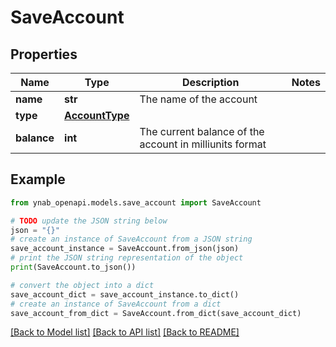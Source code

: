 # SaveAccount


## Properties

Name | Type | Description | Notes
------------ | ------------- | ------------- | -------------
**name** | **str** | The name of the account | 
**type** | [**AccountType**](AccountType.md) |  | 
**balance** | **int** | The current balance of the account in milliunits format | 

## Example

```python
from ynab_openapi.models.save_account import SaveAccount

# TODO update the JSON string below
json = "{}"
# create an instance of SaveAccount from a JSON string
save_account_instance = SaveAccount.from_json(json)
# print the JSON string representation of the object
print(SaveAccount.to_json())

# convert the object into a dict
save_account_dict = save_account_instance.to_dict()
# create an instance of SaveAccount from a dict
save_account_from_dict = SaveAccount.from_dict(save_account_dict)
```
[[Back to Model list]](../README.md#documentation-for-models) [[Back to API list]](../README.md#documentation-for-api-endpoints) [[Back to README]](../README.md)


